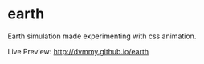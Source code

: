 # earth
Earth simulation made experimenting with css animation.

Live Preview: http://dvmmy.github.io/earth
